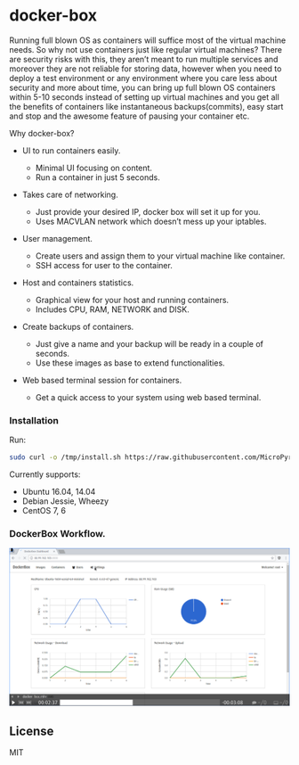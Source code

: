 # docker-box

Running full blown OS as containers will suffice most of the virtual machine needs. So why not use containers just like regular virtual machines? There are security risks with this, they aren’t meant to run multiple services and moreover they are not reliable for storing data, however when you need to deploy a test environment or any environment where you care less about security and more about time, you can bring up full blown OS containers within 5-10 seconds instead of setting up virtual machines and you get all the benefits of containers like instantaneous backups(commits), easy start and stop and the awesome feature of pausing your container etc.

Why docker-box?
  - UI to run containers easily.
    - Minimal UI focusing on content.
    - Run a container in just 5 seconds.

  - Takes care of networking.
    - Just provide your desired IP, docker box will set it up for you.
    - Uses MACVLAN network which doesn’t mess up your iptables.<Paste>

  - User management.
    - Create users and assign them to your virtual machine like container.
	- SSH access for user to the container.

  - Host and containers statistics.
    - Graphical view for your host and running containers.
	- Includes CPU, RAM, NETWORK and DISK.

  - Create backups of containers.
    - Just give a name and your backup will be ready in a couple of seconds.
	- Use these images as base to extend functionalities.

  - Web based terminal session for containers.
    - Get a quick access to your system using web based terminal.



### Installation
Run:
```sh
sudo curl -o /tmp/install.sh https://raw.githubusercontent.com/MicroPyramid/docker-box/master/install.sh && sudo chmod +x /tmp/install.sh && sudo bash /tmp/install.sh
```

Currently supports:
   - Ubuntu 16.04, 14.04
   - Debian Jessie, Wheezy
   - CentOS 7, 6



### DockerBox Workflow.

[![Everything Is AWESOME](static/images/dbox.png)](https://www.youtube.com/watch?v=7tKSz5OkrA0 "DockerBox")


License
----

MIT
